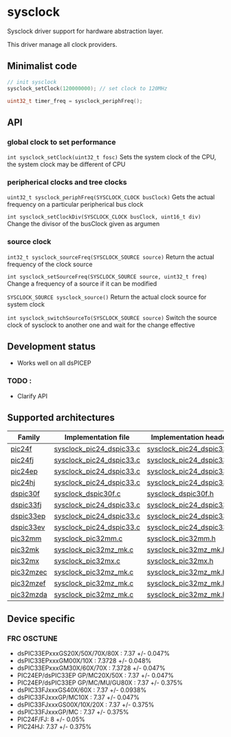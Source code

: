 # sysclock

Sysclock driver support for hardware abstraction layer.

This driver manage all clock providers.

## Minimalist code

```C
// init sysclock
sysclock_setClock(120000000); // set clock to 120MHz

uint32_t timer_freq = sysclock_periphFreq();
```

## API

### global clock to set performance
`int sysclock_setClock(uint32_t fosc)` Sets the system clock of the CPU, the system clock may be different of CPU

### peripherical clocks and tree clocks
`uint32_t sysclock_periphFreq(SYSCLOCK_CLOCK busClock)` Gets the actual frequency on a particular peripherical bus clock

`int sysclock_setClockDiv(SYSCLOCK_CLOCK busClock, uint16_t div)` Change the divisor of the busClock given as argumen

### source clock
`int32_t sysclock_sourceFreq(SYSCLOCK_SOURCE source)` Return the actual frequency of the clock source

`int sysclock_setSourceFreq(SYSCLOCK_SOURCE source, uint32_t freq)` Change a frequency of a source if it can be modified

`SYSCLOCK_SOURCE sysclock_source()` Return the actual clock source for system clock

`int sysclock_switchSourceTo(SYSCLOCK_SOURCE source)` Switch the source clock of sysclock to another one and wait for the change effective

## Development status
+ Works well on all dsPICEP

### TODO :
+ Clarify API

## Supported architectures

|Family|Implementation file|Implementation header|
|------|-------------------|---------------------|
|[pic24f](../../../archi/pic24f/README.md)|[sysclock_pic24_dspic33.c](sysclock_pic24_dspic33.c)|[sysclock_pic24_dspic33.h](sysclock_pic24_dspic33.h)|
|[pic24fj](../../../archi/pic24fj/README.md)|[sysclock_pic24_dspic33.c](sysclock_pic24_dspic33.c)|[sysclock_pic24_dspic33.h](sysclock_pic24_dspic33.h)|
|[pic24ep](../../../archi/pic24ep/README.md)|[sysclock_pic24_dspic33.c](sysclock_pic24_dspic33.c)|[sysclock_pic24_dspic33.h](sysclock_pic24_dspic33.h)|
|[pic24hj](../../../archi/pic24hj/README.md)|[sysclock_pic24_dspic33.c](sysclock_pic24_dspic33.c)|[sysclock_pic24_dspic33.h](sysclock_pic24_dspic33.h)|
|[dspic30f](../../../archi/dspic30f/README.md)|[sysclock_dspic30f.c](sysclock_dspic30f.c)|[sysclock_dspic30f.h](sysclock_dspic30f.h)|
|[dspic33fj](../../../archi/dspic33fj/README.md)|[sysclock_pic24_dspic33.c](sysclock_pic24_dspic33.c)|[sysclock_pic24_dspic33.h](sysclock_pic24_dspic33.h)|
|[dspic33ep](../../../archi/dspic33ep/README.md)|[sysclock_pic24_dspic33.c](sysclock_pic24_dspic33.c)|[sysclock_pic24_dspic33.h](sysclock_pic24_dspic33.h)|
|[dspic33ev](../../../archi/dspic33ev/README.md)|[sysclock_pic24_dspic33.c](sysclock_pic24_dspic33.c)|[sysclock_pic24_dspic33.h](sysclock_pic24_dspic33.h)|
|[pic32mm](../../../archi/pic32mm/README.md)|[sysclock_pic32mm.c](sysclock_pic32mm.c)|[sysclock_pic32mm.h](sysclock_pic32mm.h)|
|[pic32mk](../../../archi/pic32mk/README.md)|[sysclock_pic32mz_mk.c](sysclock_pic32.c)|[sysclock_pic32mz_mk.h](sysclock_pic32mz_mk.h)|
|[pic32mx](../../../archi/pic32mx/README.md)|[sysclock_pic32mx.c](sysclock_pic32mx.c)|[sysclock_pic32mx.h](sysclock_pic32mx.h)|
|[pic32mzec](../../../archi/pic32mzec/README.md)|[sysclock_pic32mz_mk.c](sysclock_pic32mz_mk.c)|[sysclock_pic32mz_mk.h](sysclock_pic32mz_mk.h)|
|[pic32mzef](../../../archi/pic32mzef/README.md)|[sysclock_pic32mz_mk.c](sysclock_pic32mz_mk.c)|[sysclock_pic32mz_mk.h](sysclock_pic32mz_mk.h)|
|[pic32mzda](../../../archi/pic32mzda/README.md)|[sysclock_pic32mz_mk.c](sysclock_pic32mz_mk.c)|[sysclock_pic32mz_mk.h](sysclock_pic32mz_mk.h)|

## Device specific

### FRC OSCTUNE

* dsPIC33EPxxxGS20X/50X/70X/80X : 7.37 +/- 0.047%
* dsPIC33EPxxxGM00X/10X : 7.3728 +/- 0.048%
* dsPIC33EPxxxGM30X/60X/70X : 7.3728 +/- 0.047%
* PIC24EP/dsPIC33EP GP/MC20X/50X : 7.37 +/- 0.047%
* PIC24EP/dsPIC33EP GP/MC/MU/GU80X : 7.37 +/- 0.375%
* dsPIC33FJxxxGS40X/60X : 7.37 +/- 0.0938%
* dsPIC33FJxxxGP/MC10X : 7.37 +/- 0.047%
* dsPIC33FJxxxGS00X/10X/20X : 7.37 +/- 0.375%
* dsPIC33FJxxxGP/MC : 7.37 +/- 0.375%
* PIC24F/FJ: 8 +/- 0.05%
* PIC24HJ: 7.37 +/- 0.375%

